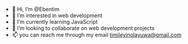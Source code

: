 - 👋 Hi, I’m @Ebentim
- 👀 I’m interested in web development 
- 🌱 I’m currently learning JavaScript 
- 💞️ I’m looking to collaborate on web development projects 
- 📫 you can reach me through my email timileyinolayuwa@gmail.com

<!---
Ebentim/Ebentim is a ✨ special ✨ repository because its `README.md` (this file) appears on your GitHub profile.
You can click the Preview link to take a look at your changes.
--->

